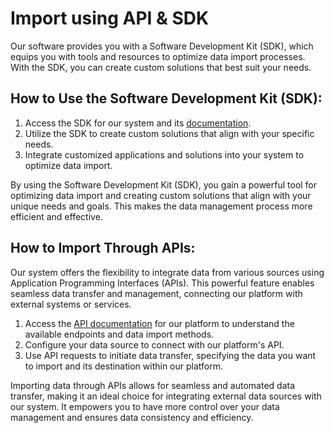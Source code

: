 # Import using API & SDK

Our software provides you with a Software Development Kit (SDK), which equips you with tools and resources to optimize data import processes. With the SDK, you can create custom solutions that best suit your needs.

## **How to Use the Software Development Kit (SDK):**

1. Access the SDK for our system and its [documentation](https://supervisely.readthedocs.io/en/latest/sdk\_packages.html).
2. Utilize the SDK to create custom solutions that align with your specific needs.
3. Integrate customized applications and solutions into your system to optimize data import.

By using the Software Development Kit (SDK), you gain a powerful tool for optimizing data import and creating custom solutions that align with your unique needs and goals. This makes the data management process more efficient and effective.

## **How to Import Through APIs:**

Our system offers the flexibility to integrate data from various sources using Application Programming Interfaces (APIs). This powerful feature enables seamless data transfer and management, connecting our platform with external systems or services.

1. Access the [API documentation](https://api.docs.supervisely.com/) for our platform to understand the available endpoints and data import methods.
2. Configure your data source to connect with our platform's API.
3. Use API requests to initiate data transfer, specifying the data you want to import and its destination within our platform.

Importing data through APIs allows for seamless and automated data transfer, making it an ideal choice for integrating external data sources with our system. It empowers you to have more control over your data management and ensures data consistency and efficiency.
